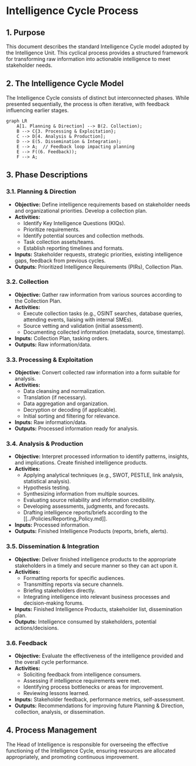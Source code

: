 # Intelligence Cycle Process

## 1. Purpose

This document describes the standard Intelligence Cycle model adopted by the Intelligence Unit. This cyclical process provides a structured framework for transforming raw information into actionable intelligence to meet stakeholder needs.

## 2. The Intelligence Cycle Model

The Intelligence Cycle consists of distinct but interconnected phases. While presented sequentially, the process is often iterative, with feedback influencing earlier stages.

```mermaid
graph LR
    A[1. Planning & Direction] --> B(2. Collection);
    B --> C{3. Processing & Exploitation};
    C --> D[4. Analysis & Production];
    D --> E(5. Dissemination & Integration);
    E --> A;  // Feedback loop impacting planning
    E --> F((6. Feedback));
    F --> A;
```

## 3. Phase Descriptions

### 3.1. Planning & Direction
- **Objective:** Define intelligence requirements based on stakeholder needs and organizational priorities. Develop a collection plan.
- **Activities:**
    - Identify Key Intelligence Questions (KIQs).
    - Prioritize requirements.
    - Identify potential sources and collection methods.
    - Task collection assets/teams.
    - Establish reporting timelines and formats.
- **Inputs:** Stakeholder requests, strategic priorities, existing intelligence gaps, feedback from previous cycles.
- **Outputs:** Prioritized Intelligence Requirements (PIRs), Collection Plan.

### 3.2. Collection
- **Objective:** Gather raw information from various sources according to the Collection Plan.
- **Activities:**
    - Execute collection tasks (e.g., OSINT searches, database queries, attending events, liaising with internal SMEs).
    - Source vetting and validation (initial assessment).
    - Documenting collected information (metadata, source, timestamp).
- **Inputs:** Collection Plan, tasking orders.
- **Outputs:** Raw information/data.

### 3.3. Processing & Exploitation
- **Objective:** Convert collected raw information into a form suitable for analysis.
- **Activities:**
    - Data cleansing and normalization.
    - Translation (if necessary).
    - Data aggregation and organization.
    - Decryption or decoding (if applicable).
    - Initial sorting and filtering for relevance.
- **Inputs:** Raw information/data.
- **Outputs:** Processed information ready for analysis.

### 3.4. Analysis & Production
- **Objective:** Interpret processed information to identify patterns, insights, and implications. Create finished intelligence products.
- **Activities:**
    - Applying analytical techniques (e.g., SWOT, PESTLE, link analysis, statistical analysis).
    - Hypothesis testing.
    - Synthesizing information from multiple sources.
    - Evaluating source reliability and information credibility.
    - Developing assessments, judgments, and forecasts.
    - Drafting intelligence reports/briefs according to the [[../Policies/Reporting_Policy.md]].
- **Inputs:** Processed information.
- **Outputs:** Finished Intelligence Products (reports, briefs, alerts).

### 3.5. Dissemination & Integration
- **Objective:** Deliver finished intelligence products to the appropriate stakeholders in a timely and secure manner so they can act upon it.
- **Activities:**
    - Formatting reports for specific audiences.
    - Transmitting reports via secure channels.
    - Briefing stakeholders directly.
    - Integrating intelligence into relevant business processes and decision-making forums.
- **Inputs:** Finished Intelligence Products, stakeholder list, dissemination plan.
- **Outputs:** Intelligence consumed by stakeholders, potential actions/decisions.

### 3.6. Feedback
- **Objective:** Evaluate the effectiveness of the intelligence provided and the overall cycle performance.
- **Activities:**
    - Soliciting feedback from intelligence consumers.
    - Assessing if intelligence requirements were met.
    - Identifying process bottlenecks or areas for improvement.
    - Reviewing lessons learned.
- **Inputs:** Stakeholder feedback, performance metrics, self-assessment.
- **Outputs:** Recommendations for improving future Planning & Direction, collection, analysis, or dissemination.

## 4. Process Management

The Head of Intelligence is responsible for overseeing the effective functioning of the Intelligence Cycle, ensuring resources are allocated appropriately, and promoting continuous improvement. 